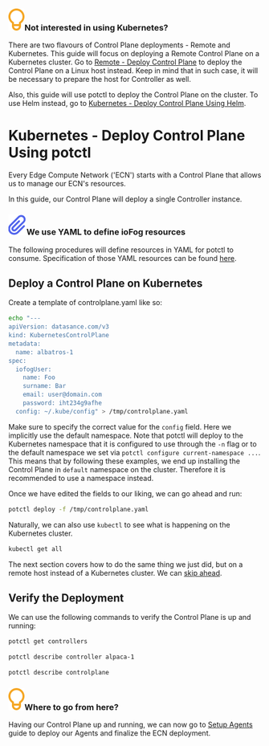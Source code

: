 <aside class="notifications tip">
  <h3><img src="/static/images/icos/ico-tip.svg" alt=""/>Not interested in using Kubernetes?</h3>
  <p>There are two flavours of Control Plane deployments - Remote and Kubernetes. This guide will focus on deploying a Remote Control Plane on a Kubernetes cluster. Go to <a href="/docs/platform-deployment/remote-control-plane">Remote - Deploy Control Plane</a> to deploy the Control Plane on a Linux host instead. Keep in mind that in such case, it will be necessary to prepare the host for Controller as well.</p>
  <p>Also, this guide will use potctl to deploy the Control Plane on the cluster. To use Helm instead, go to <a href="/docs/platform-deployment/kubernetes-helm"> Kubernetes - Deploy Control Plane Using Helm</a>.</p>
</aside>

# Kubernetes - Deploy Control Plane Using potctl

Every Edge Compute Network ('ECN') starts with a Control Plane that allows us to manage our ECN's resources.

In this guide, our Control Plane will deploy a single Controller instance.

<aside class="notifications note">
  <h3><img src="/static/images/icos/ico-note.svg" alt=""/>We use YAML to define ioFog resources</h3>
  <p>The following procedures will define resources in YAML for potctl to consume. Specification of those YAML resources can be found <a href="/docs/reference-potctl/reference-control-plane">here</a>.</p>
</aside>

## Deploy a Control Plane on Kubernetes

Create a template of controlplane.yaml like so:

```bash
echo "---
apiVersion: datasance.com/v3
kind: KubernetesControlPlane
metadata:
  name: albatros-1
spec:
  iofogUser:
    name: Foo
    surname: Bar
    email: user@domain.com
    password: iht234g9afhe
  config: ~/.kube/config" > /tmp/controlplane.yaml
```

Make sure to specify the correct value for the `config` field. Here we implicitly use the default namespace. Note that potctl will deploy to the Kubernetes namespace that it is configured to use through the `-n` flag or to the default namespace we set via `potctl configure current-namespace ...`. This means that by following these examples, we end up installing the Control Plane in `default` namespace on the cluster. Therefore it is recommended to use a namespace instead.

Once we have edited the fields to our liking, we can go ahead and run:

```bash
potctl deploy -f /tmp/controlplane.yaml
```

Naturally, we can also use `kubectl` to see what is happening on the Kubernetes cluster.

```bash
kubectl get all
```

The next section covers how to do the same thing we just did, but on a remote host instead of a Kubernetes cluster. We can <a href="#verify-the-deployment">skip ahead</a>.

## Verify the Deployment

We can use the following commands to verify the Control Plane is up and running:

```bash
potctl get controllers
```

```bash
potctl describe controller alpaca-1
```

```bash
potctl describe controlplane
```

<aside class="notifications tip">
  <h3><img src="/static/images/icos/ico-tip.svg" alt=""/>Where to go from here?</h3>
  <p>Having our Control Plane up and running, we can now go to <a href="/docs/platform-deployment/setup-your-agents">Setup Agents</a> guide to deploy our Agents and finalize the ECN deployment.</p>
</aside>